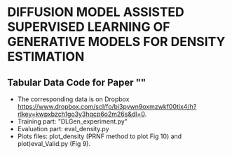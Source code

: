 # DIFFUSION MODEL ASSISTED SUPERVISED LEARNING OF GENERATIVE MODELS FOR DENSITY ESTIMATION

## Tabular Data Code for Paper ""
  - The corresponding data is on Dropbox https://www.dropbox.com/scl/fo/bi3pywn9oxmzwkf00tix4/h?rlkey=kwpxbzch1go3y3hqcp6o2m26s&dl=0.
  - Training part: "DLGen_experiment.py"
  - Evaluation part: eval_density.py
  - Plots files: plot_density (PRNF method to plot Fig 10) and plot)eval_Valid.py (Fig 9).
  

